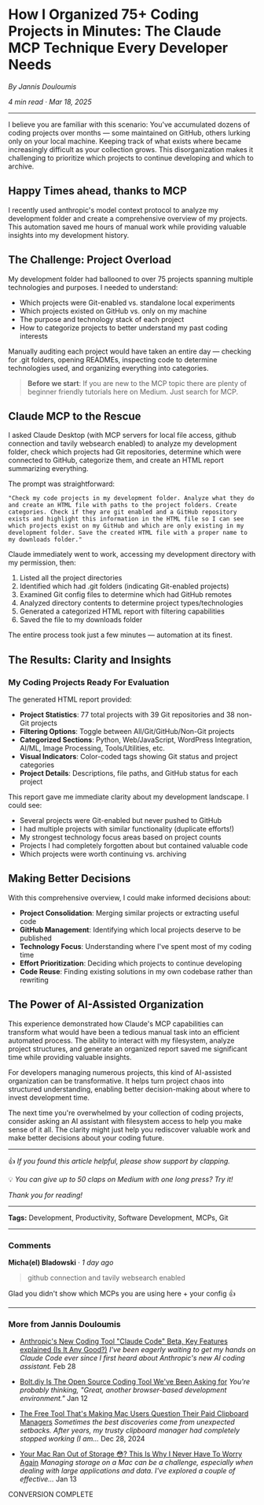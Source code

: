 # How I Organized 75+ Coding Projects in Minutes: The Claude MCP Technique Every Developer Needs

*By Jannis Douloumis*

*4 min read · Mar 18, 2025*

---

I believe you are familiar with this scenario: You've accumulated dozens of coding projects over months — some maintained on GitHub, others lurking only on your local machine. Keeping track of what exists where became increasingly difficult as your collection grows. This disorganization makes it challenging to prioritize which projects to continue developing and which to archive.

## Happy Times ahead, thanks to MCP

I recently used anthropic's model context protocol to analyze my development folder and create a comprehensive overview of my projects. This automation saved me hours of manual work while providing valuable insights into my development history.

## The Challenge: Project Overload

My development folder had ballooned to over 75 projects spanning multiple technologies and purposes. I needed to understand:

- Which projects were Git-enabled vs. standalone local experiments
- Which projects existed on GitHub vs. only on my machine
- The purpose and technology stack of each project
- How to categorize projects to better understand my past coding interests

Manually auditing each project would have taken an entire day — checking for .git folders, opening READMEs, inspecting code to determine technologies used, and organizing everything into categories.

> **Before we start**: If you are new to the MCP topic there are plenty of beginner friendly tutorials here on Medium. Just search for MCP.

## Claude MCP to the Rescue

I asked Claude Desktop (with MCP servers for local file access, github connection and tavily websearch enabled) to analyze my development folder, check which projects had Git repositories, determine which were connected to GitHub, categorize them, and create an HTML report summarizing everything.

The prompt was straightforward:

```
"Check my code projects in my development folder. Analyze what they do and create an HTML file with paths to the project folders. Create categories. Check if they are git enabled and a GitHub repository exists and highlight this information in the HTML file so I can see which projects exist on my GitHub and which are only existing in my development folder. Save the created HTML file with a proper name to my downloads folder."
```

Claude immediately went to work, accessing my development directory with my permission, then:

1. Listed all the project directories
2. Identified which had .git folders (indicating Git-enabled projects)
3. Examined Git config files to determine which had GitHub remotes
4. Analyzed directory contents to determine project types/technologies
5. Generated a categorized HTML report with filtering capabilities
6. Saved the file to my downloads folder

The entire process took just a few minutes — automation at its finest.

## The Results: Clarity and Insights

### My Coding Projects Ready For Evaluation

The generated HTML report provided:

- **Project Statistics**: 77 total projects with 39 Git repositories and 38 non-Git projects
- **Filtering Options**: Toggle between All/Git/GitHub/Non-Git projects
- **Categorized Sections**: Python, Web/JavaScript, WordPress Integration, AI/ML, Image Processing, Tools/Utilities, etc.
- **Visual Indicators**: Color-coded tags showing Git status and project categories
- **Project Details**: Descriptions, file paths, and GitHub status for each project

This report gave me immediate clarity about my development landscape. I could see:

- Several projects were Git-enabled but never pushed to GitHub
- I had multiple projects with similar functionality (duplicate efforts!)
- My strongest technology focus areas based on project counts
- Projects I had completely forgotten about but contained valuable code
- Which projects were worth continuing vs. archiving

## Making Better Decisions

With this comprehensive overview, I could make informed decisions about:

- **Project Consolidation**: Merging similar projects or extracting useful code
- **GitHub Management**: Identifying which local projects deserve to be published
- **Technology Focus**: Understanding where I've spent most of my coding time
- **Effort Prioritization**: Deciding which projects to continue developing
- **Code Reuse**: Finding existing solutions in my own codebase rather than rewriting

## The Power of AI-Assisted Organization

This experience demonstrated how Claude's MCP capabilities can transform what would have been a tedious manual task into an efficient automated process. The ability to interact with my filesystem, analyze project structures, and generate an organized report saved me significant time while providing valuable insights.

For developers managing numerous projects, this kind of AI-assisted organization can be transformative. It helps turn project chaos into structured understanding, enabling better decision-making about where to invest development time.

The next time you're overwhelmed by your collection of coding projects, consider asking an AI assistant with filesystem access to help you make sense of it all. The clarity might just help you rediscover valuable work and make better decisions about your coding future.

---

👍 *If you found this article helpful, please show support by clapping.*

💡 *You can give up to 50 claps on Medium with one long press? Try it!*

*Thank you for reading!*

---

**Tags:** Development, Productivity, Software Development, MCPs, Git

---

### Comments

**Micha(el) Bladowski** · *1 day ago*

> github connection and tavily websearch enabled

Glad you didn't show which MCPs you are using here + your config 👍

---

### More from Jannis Douloumis

- [Anthropic's New Coding Tool "Claude Code" Beta, Key Features explained (Is It Any Good?)](https://medium.com/@jannisdouloumis/anthropics-new-coding-tool-claude-code-beta-key-features-explained-is-it-any-good)
  *I've been eagerly waiting to get my hands on Claude Code ever since I first heard about Anthropic's new AI coding assistant.*
  Feb 28

- [Bolt.diy Is The Open Source Coding Tool We've Been Asking for](https://medium.com/@jannisdouloumis/bolt-diy-is-the-open-source-coding-tool-weve-been-asking-for)
  *You're probably thinking, "Great, another browser-based development environment."*
  Jan 12

- [The Free Tool That's Making Mac Users Question Their Paid Clipboard Managers](https://medium.com/@jannisdouloumis/the-free-tool-thats-making-mac-users-question-their-paid-clipboard-managers)
  *Sometimes the best discoveries come from unexpected setbacks. After years, my trusty clipboard manager had completely stopped working (I am…*
  Dec 28, 2024

- [Your Mac Ran Out of Storage 😳? This Is Why I Never Have To Worry Again](https://medium.com/@jannisdouloumis/your-mac-ran-out-of-storage-this-is-why-i-never-have-to-worry-again)
  *Managing storage on a Mac can be a challenge, especially when dealing with large applications and data. I've explored a couple of effective…*
  Jan 13

CONVERSION COMPLETE